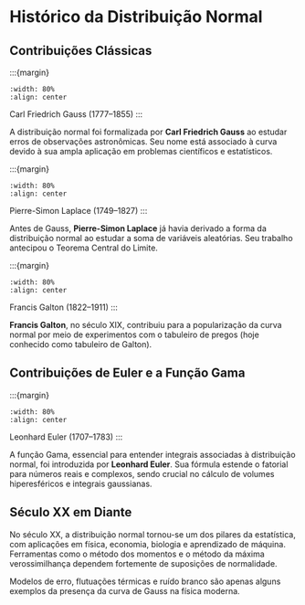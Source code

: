 # Histórico da Distribuição Normal

## Contribuições Clássicas

\:::{margin}

```{image} imgs/gauss.png
:width: 80%
:align: center
```

Carl Friedrich Gauss (1777–1855)
\:::

A distribuição normal foi formalizada por **Carl Friedrich Gauss** ao estudar erros de observações astronômicas. Seu nome está associado à curva devido à sua ampla aplicação em problemas científicos e estatísticos.

\:::{margin}

```{image} imgs/laplace.png
:width: 80%
:align: center
```

Pierre-Simon Laplace (1749–1827)
\:::

Antes de Gauss, **Pierre-Simon Laplace** já havia derivado a forma da distribuição normal ao estudar a soma de variáveis aleatórias. Seu trabalho antecipou o Teorema Central do Limite.

\:::{margin}

```{image} imgs/galton.png
:width: 80%
:align: center
```

Francis Galton (1822–1911)
\:::

**Francis Galton**, no século XIX, contribuiu para a popularização da curva normal por meio de experimentos com o tabuleiro de pregos (hoje conhecido como tabuleiro de Galton).

## Contribuições de Euler e a Função Gama

\:::{margin}

```{image} imgs/euler.png
:width: 80%
:align: center
```

Leonhard Euler (1707–1783)
\:::

A função Gama, essencial para entender integrais associadas à distribuição normal, foi introduzida por **Leonhard Euler**. Sua fórmula estende o fatorial para números reais e complexos, sendo crucial no cálculo de volumes hiperesféricos e integrais gaussianas.

## Século XX em Diante

No século XX, a distribuição normal tornou-se um dos pilares da estatística, com aplicações em física, economia, biologia e aprendizado de máquina. Ferramentas como o método dos momentos e o método da máxima verossimilhança dependem fortemente de suposições de normalidade.

Modelos de erro, flutuações térmicas e ruído branco são apenas alguns exemplos da presença da curva de Gauss na física moderna.
